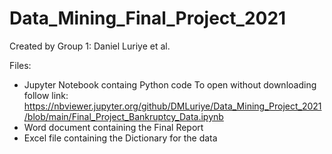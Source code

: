 # Data_Mining_Final_Project_2021
Created by Group 1: Daniel Luriye et al.

Files: 
- Jupyter Notebook containg Python code
      To open without downloading follow link: https://nbviewer.jupyter.org/github/DMLuriye/Data_Mining_Project_2021/blob/main/Final_Project_Bankruptcy_Data.ipynb
- Word document containing the Final Report
- Excel file containing the Dictionary for the data
